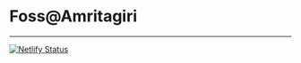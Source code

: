 # Foss@Amritagiri
---
[![Netlify Status](https://api.netlify.com/api/v1/badges/70ac9a28-2243-4ea4-93c1-72bf9a5b74e5/deploy-status)](https://app.netlify.com/sites/agfoss/deploys)
